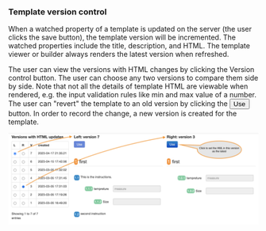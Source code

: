 ### Template version control

When a watched property of a template is updated on the server (the user clicks
the save button), the template version will be incremented. The watched
properties include the title, description, and HTML. The template viewer or
builder always renders the latest version when refreshed.

The user can view the versions with HTML changes by clicking the
<a data-toggle="tooltip" title="Check and switch versions" class="btn btn-primary">Version
control</a> button. The user can choose any two versions to compare them side by
side. Note that not all the details of template HTML are viewable when rendered,
e.g. the input validation rules like min and max value of a number. The user can
"revert" the template to an old version by clicking the
<button data-toggle="tooltip" title="Create a new version" class="btn btn-primary use">Use</button>
button. In order to record the change, a new version is created for the
template.

<img src="/assets/img/version-control.png" alt="version control">
